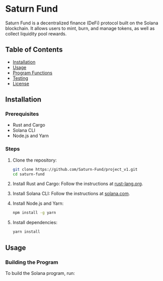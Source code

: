# Saturn Fund

Saturn Fund is a decentralized finance (DeFi) protocol built on the Solana blockchain. It allows users to mint, burn, and manage tokens, as well as collect liquidity pool rewards.

## Table of Contents

- [Installation](#installation)
- [Usage](#usage)
- [Program Functions](#program-functions)
- [Testing](#testing)
- [License](#license)

## Installation

### Prerequisites

- Rust and Cargo
- Solana CLI
- Node.js and Yarn

### Steps

1. Clone the repository:
    ```sh
    git clone https://github.com/Saturn-Fund/project_v1.git
    cd saturn-fund
    ```

2. Install Rust and Cargo:
    Follow the instructions at [rust-lang.org](https://www.rust-lang.org/tools/install).

3. Install Solana CLI:
    Follow the instructions at [solana.com](https://docs.solana.com/cli/install-solana-cli-tools).

4. Install Node.js and Yarn:
    ```sh
    npm install -g yarn
    ```

5. Install dependencies:
    ```sh
    yarn install
    ```

## Usage

### Building the Program

To build the Solana program, run:
